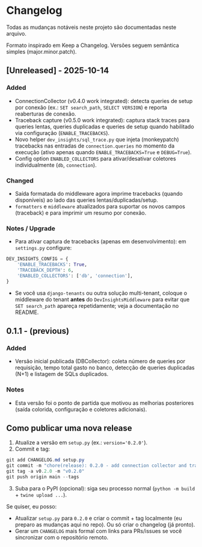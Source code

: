 # Changelog

Todas as mudanças notáveis neste projeto são documentadas neste arquivo.

Formato inspirado em Keep a Changelog. Versões seguem semântica simples (major.minor.patch).

## [Unreleased] - 2025-10-14

### Added
- ConnectionCollector (v0.4.0 work integrated): detecta queries de setup por conexão (ex.: `SET search_path`, `SELECT VERSION`) e reporta reaberturas de conexão.
- Traceback capture (v0.5.0 work integrated): captura stack traces para queries lentas, queries duplicadas e queries de setup quando habilitado via configuração (`ENABLE_TRACEBACKS`).
- Novo helper `dev_insights/sql_trace.py` que injeta (monkeypatch) tracebacks nas entradas de `connection.queries` no momento da execução (ativo apenas quando `ENABLE_TRACEBACKS=True` e `DEBUG=True`).
- Config option `ENABLED_COLLECTORS` para ativar/desativar coletores individualmente (`db`, `connection`).

### Changed
- Saída formatada do middleware agora imprime tracebacks (quando disponíveis) ao lado das queries lentas/duplicadas/setup.
- `formatters` e `middleware` atualizados para suportar os novos campos (traceback) e para imprimir um resumo por conexão.

### Notes / Upgrade
- Para ativar captura de tracebacks (apenas em desenvolvimento): em `settings.py` configure:

```python
DEV_INSIGHTS_CONFIG = {
    'ENABLE_TRACEBACKS': True,
    'TRACEBACK_DEPTH': 6,
    'ENABLED_COLLECTORS': ['db', 'connection'],
}
```

- Se você usa `django-tenants` ou outra solução multi-tenant, coloque o middleware do tenant **antes** do `DevInsightsMiddleware` para evitar que `SET search_path` apareça repetidamente; veja a documentação no README.

## 0.1.1 - (previous)

### Added
- Versão inicial publicada (DBCollector): coleta número de queries por requisição, tempo total gasto no banco, detecção de queries duplicadas (N+1) e listagem de SQLs duplicados.

### Notes
- Esta versão foi o ponto de partida que motivou as melhorias posteriores (saída colorida, configuração e coletores adicionais).

## Como publicar uma nova release

1. Atualize a versão em `setup.py` (ex.: `version='0.2.0'`).
2. Commit e tag:

```powershell
git add CHANGELOG.md setup.py
git commit -m "chore(release): 0.2.0 - add connection collector and tracebacks"
git tag -a v0.2.0 -m "v0.2.0"
git push origin main --tags
```

3. Suba para o PyPI (opcional): siga seu processo normal (`python -m build` + `twine upload ...`).

Se quiser, eu posso:
- Atualizar `setup.py` para `0.2.0` e criar o commit + tag localmente (eu preparo as mudanças aqui no repo). Ou só criar o changelog (já pronto).
- Gerar um `CHANGELOG` mais formal com links para PRs/issues se você sincronizar com o repositório remoto.
